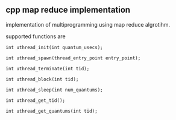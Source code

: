 ## cpp map reduce implementation

implementation of multiprogramming using map reduce algrotihm.

supported functions are


```
int uthread_init(int quantum_usecs);
```

```
int uthread_spawn(thread_entry_point entry_point);
```

```
int uthread_terminate(int tid);
```

```
int uthread_block(int tid);
```

```
int uthread_sleep(int num_quantums);
```

```
int uthread_get_tid();
```


```
int uthread_get_quantums(int tid);
```
